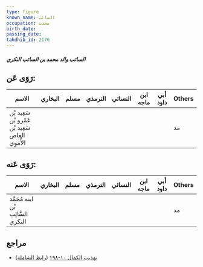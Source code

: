```yaml
---
type: figure
known_name: السائب
occupation: محدث
birth_date:
passing_date:
tahdhib_id: 2176
---
```

##### السائب والد محمد بن السائب النكري

## رَوَى عَن:
| الاسم                                            | البخاري | مسلم | الترمذي | النسائي | ابن ماجه | أبي داود | Others |
| ------------------------------------------------ | ------- | ---- | ------- | ------- | -------- | -------- | ------ |
| سَعِيد بْن عَمْرو بْن سَعِيد بْن العاص الأُمَوِي |         |      |         |         |          |          | مد     |
## رَوَى عَنه:
| الاسم                              | البخاري | مسلم | الترمذي | النسائي | ابن ماجه | أبي داود | Others |
| ---------------------------------- | ------- | ---- | ------- | ------- | -------- | -------- | ------ |
| ابنه مُحَمَّد بْن السَّائِب النكري |         |      |         |         |          |          | مد     |
## مراجع
- [تهذيب الكمال ١٠-١٩٨](obsidian://open?vault=Tahdhib-al-Kamal&file=Figures/٢١٧٦-السائب%20والد%20محمد%20بن%20السائب%20النكري) ([رابط الشاملة](https://shamela.ws/book/3722/4970))
